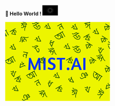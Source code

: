 
  
### 👋 Hello World ! <img src="https://github.com/Shahir-Abdullah/Shahir-Abdullah/blob/master/s.gif" width="50px">

![logo](logo.png)
